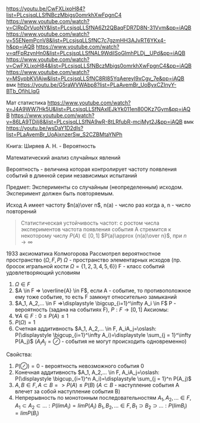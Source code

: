 https://youtu.be/CwFXLixoH84?list=PLcsjsqLLSfNBczMbigs0omrkhXwFpgnC4
https://www.youtube.com/watch?v=ClRpDrVuoNY&list=PLcsjsqLLSfNA6Zt2QBaqFDR7D8N-31Vvm&pp=iAQB
https://www.youtube.com/watch?v=55ENemPcnV8&list=PLcsjsqLLSfNC7c7gzmHH3AJvRT6YKx4-h&pp=iAQB
https://www.youtube.com/watch?v=qfFpRzynHn0&list=PLcsjsqLLSfNAL9WdilSoGlmhPLDj__UPd&pp=iAQB
https://www.youtube.com/watch?v=CwFXLixoH84&list=PLcsjsqLLSfNBczMbigs0omrkhXwFpgnC4&pp=iAQB
https://www.youtube.com/watch?v=MSypbKVlAjw&list=PLcsjsqLLSfNC8RI85YqAereyI9xCgv_7e&pp=iAQB
вмк https://youtu.be/G5raWVWAbp8?list=PLaAvemBr_UoByxCZInyY-BTb_OfihLlqG

Мат статистика
https://www.youtube.com/watch?v=J4A9WW7Hk5U&list=PLcsjsqLLSfNAxlEJkYk011en80OKz7Gym&pp=iAQB
https://www.youtube.com/watch?v=86LA9TDilj8&list=PLcsjsqLLSfNA9wR-8tLRfubR-mcjMyt2J&pp=iAQB
вмк https://youtu.be/wsDaY1D2dIs?list=PLaAvemBr_UoAjxnzerSw_S2CZBMtaYNPh

Книга: Ширяев А. Н. - Вероятность

Математический анализ случайных явлений

Вероятность - величина которая контролирует частоту появления событий в длинной серии независимых испытаний

Предмет:
Эксперименты со случайным (неопределенным) исходом. Эксперимент должен быть повторяемым.

Исход А имеет частоту $n(a)\over n$, n(a) - число раз когда а, n - число повторений

> Статистическая устойчивость частот: с ростом числа экспериментов частота появления события А стремится к некоторому числу $P(A) \in [0,1]$
$P(a)\approx {n(a)\over n}$, при  $n \to \infty$

1933 аксиоматика Колмогорова
Рассмотрел вероятностное пространство $(\Omega, F, P)$
$\Omega$ - пространство элементарных исходов (пр. бросок игральной кости $\Omega=\{1,2,3,4,5,6\}$)
F - класс событий удовлетворяющий условиям
1. $\Omega \in F$
2. $A \in F => \overline{A} \in F$, если А - событие, то противоположное ему тоже событие, то есть F замкнут относительно замыканий
3. $A_1, A_2,... \in F =>\displaystyle \bigcup_{i=1}^\infty A_i \in F$
P - вероятность (задана на событиях F), $P: F \to [0,1]$
Аксиомы:
1.  $\forall A \in F: 0 \le P(A) \le 1$
2. $P(\Omega)=1$
3. Счетная аддитивность $A_1, A_2,... \in F, A_iA_j=\oslash: P(\displaystyle \bigcup_{i=1}^\infty A_i)=\displaystyle \sum_{j = 1}^\infty P(A_j)$ ($A_iA_j=\oslash$ - события не могут происходить одновременно)

Свойства:
1. $P(\oslash)=0$ - вероятность невозможного события 0
2. Конечная аддитивность $A_1, A_2,... \in F, A_iA_j=\oslash: P(\displaystyle \bigcup_{i=1}^n A_i)=\displaystyle \sum_{j = 1}^n P(A_j)$
3. $A, B \in F, A\subset B => P(A)\le P(B)$ ($A\subset B$ - наступление события А влечет за собой наступление события В)
4. Непрерывность по монотонным последовательностям $A_1, A_2,... \in F, A_1 \subset A_2 \subset ...: P(limA_i)=limP(A_i)$ $B_1, B_2,... \in F, B_1 \supset B_2 \supset ...: P(limB_i)=limP(B_i)$